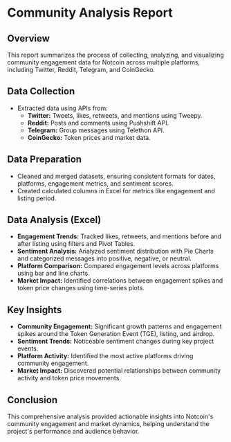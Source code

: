 
# Community Analysis Report

## Overview
This report summarizes the process of collecting, analyzing, and visualizing community engagement data for Notcoin across multiple platforms, including Twitter, Reddit, Telegram, and CoinGecko.

## Data Collection
- Extracted data using APIs from:
  - **Twitter:** Tweets, likes, retweets, and mentions using Tweepy.
  - **Reddit:** Posts and comments using Pushshift API.
  - **Telegram:** Group messages using Telethon API.
  - **CoinGecko:** Token prices and market data.

## Data Preparation
- Cleaned and merged datasets, ensuring consistent formats for dates, platforms, engagement metrics, and sentiment scores.
- Created calculated columns in Excel for metrics like engagement and listing period.

## Data Analysis (Excel)
- **Engagement Trends:** Tracked likes, retweets, and mentions before and after listing using filters and Pivot Tables.
- **Sentiment Analysis:** Analyzed sentiment distribution with Pie Charts and categorized messages into positive, negative, or neutral.
- **Platform Comparison:** Compared engagement levels across platforms using bar and line charts.
- **Market Impact:** Identified correlations between engagement spikes and token price changes using time-series plots.

## Key Insights
- **Community Engagement:** Significant growth patterns and engagement spikes around the Token Generation Event (TGE), listing, and airdrop.
- **Sentiment Trends:** Noticeable sentiment changes during key project events.
- **Platform Activity:** Identified the most active platforms driving community engagement.
- **Market Impact:** Discovered potential relationships between community activity and token price movements.

## Conclusion
This comprehensive analysis provided actionable insights into Notcoin's community engagement and market dynamics, helping understand the project's performance and audience behavior.
